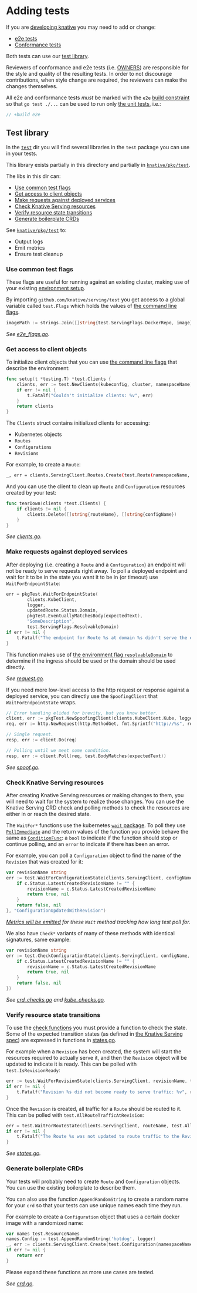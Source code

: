 # Adding tests

If you are [developing knative](../DEVELOPMENT.md) you may need to add or change:

- [e2e tests](./e2e)
- [Conformance tests](./conformance)

Both tests can use our [test library](#test-library).

Reviewers of conformance and e2e tests (i.e. [OWNERS](./OWNERS)) are
responsible for the style and quality of the resulting tests. In order to not
discourage contributions, when style change are required, the reviewers can make
the changes themselves.

All e2e and conformance tests _must_ be marked with the `e2e`
[build constraint](https://golang.org/pkg/go/build/) so that `go test ./...` can
be used to run only [the unit tests](README.md#running-unit-tests), i.e.:

```go
// +build e2e
```

## Test library

In the [`test`](.) dir you will find several libraries in the `test`
package you can use in your tests.

This library exists partially in this directory and partially in
[`knative/pkg/test`](https://github.com/knative/pkg/tree/master/test).

The libs in this dir can:

- [Use common test flags](#use-common-test-flags)
- [Get access to client objects](#get-access-to-client-objects)
- [Make requests against deployed services](#make-requests-against-deployed-services)
- [Check Knative Serving resources](#check-knative-serving-resources)
- [Verify resource state transitions](#verify-resource-state-transitions)
- [Generate boilerplate CRDs](#generate-boilerplate-crds)

See [`knative/pkg/test`](https://github.com/knative/pkg/tree/master/test) to:

- Output logs
- Emit metrics
- Ensure test cleanup

### Use common test flags

These flags are useful for running against an existing cluster, making use of
your existing [environment setup](../DEVELOPMENT.md#setup-your-environment).

By importing `github.com/knative/serving/test` you get access to a global
variable called `test.Flags` which holds the values of
[the command line flags](./README.md#flags).

```go
imagePath := strings.Join([]string{test.ServingFlags.DockerRepo, image}, "/"))
```

_See [e2e_flags.go](./e2e_flags.go)._

### Get access to client objects

To initialize client objects that you can use
[the command line flags](#use-flags) that describe the environment:

```go
func setup(t *testing.T) *test.Clients {
    clients, err := test.NewClients(kubeconfig, cluster, namespaceName)
    if err != nil {
        t.Fatalf("Couldn't initialize clients: %v", err)
    }
    return clients
}
```

The `Clients` struct contains initialized clients for accessing:

- Kubernetes objects
- `Routes`
- `Configurations`
- `Revisions`

For example, to create a `Route`:

```bash
_, err = clients.ServingClient.Routes.Create(test.Route(namespaceName, routeName, configName))
```

And you can use the client to clean up `Route` and `Configuration` resources
created by your test:

```go
func tearDown(clients *test.Clients) {
    if clients != nil {
        clients.Delete([]string{routeName}, []string{configName})
    }
}
```

_See [clients.go](./clients.go)._

### Make requests against deployed services

After deploying (i.e. creating a `Route` and a `Configuration`) an endpoint will
not be ready to serve requests right away. To poll a deployed endpoint and wait
for it to be in the state you want it to be in (or timeout) use
`WaitForEndpointState`:

```go
err = pkgTest.WaitForEndpointState(
        clients.KubeClient,
        logger,
        updatedRoute.Status.Domain,
        pkgTest.EventuallyMatchesBody(expectedText),
        "SomeDescription",
        test.ServingFlags.ResolvableDomain)
if err != nil {
    t.Fatalf("The endpoint for Route %s at domain %s didn't serve the expected text \"%s\": %v", routeName, updatedRoute.Status.Domain, expectedText, err)
}
```

This function makes use of [the environment flag `resolvableDomain`](#use-flags)
to determine if the ingress should be used or the domain should be used
directly.

_See [request.go](https://github.com/knative/pkg/blob/master/test/request.go)._

If you need more low-level access to the http request or response against a
deployed service, you can directly use the `SpoofingClient` that
`WaitForEndpointState` wraps.

```go
// Error handling elided for brevity, but you know better.
client, err := pkgTest.NewSpoofingClient(clients.KubeClient.Kube, logger, route.Status.Domain, test.ServingFlags.ResolvableDomain)
req, err := http.NewRequest(http.MethodGet, fmt.Sprintf("http://%s", route.Status.Domain), nil)

// Single request.
resp, err := client.Do(req)

// Polling until we meet some condition.
resp, err := client.Poll(req, test.BodyMatches(expectedText))
```

_See
[spoof.go](https://github.com/knative/pkg/blob/master/test/spoof/spoof.go)._

### Check Knative Serving resources

After creating Knative Serving resources or making changes to them, you will
need to wait for the system to realize those changes. You can use the Knative
Serving CRD check and polling methods to check the resources are either in or
reach the desired state.

The `WaitFor*` functions use the kubernetes
[`wait` package](https://godoc.org/k8s.io/apimachinery/pkg/util/wait). To poll
they use
[`PollImmediate`](https://godoc.org/k8s.io/apimachinery/pkg/util/wait#PollImmediate)
and the return values of the function you provide behave the same as
[`ConditionFunc`](https://godoc.org/k8s.io/apimachinery/pkg/util/wait#ConditionFunc):
a `bool` to indicate if the function should stop or continue polling, and an
`error` to indicate if there has been an error.

For example, you can poll a `Configuration` object to find the name of the
`Revision` that was created for it:

```go
var revisionName string
err := test.WaitForConfigurationState(clients.ServingClient, configName, func(c *v1alpha1.Configuration) (bool, error) {
    if c.Status.LatestCreatedRevisionName != "" {
        revisionName = c.Status.LatestCreatedRevisionName
        return true, nil
    }
    return false, nil
}, "ConfigurationUpdatedWithRevision")
```

_[Metrics will be emitted](#emit-metrics) for these `Wait` method tracking how
long test poll for._

We also have `Check*` variants of many of these methods with identical
signatures, same example:

```go
var revisionName string
err := test.CheckConfigurationState(clients.ServingClient, configName, func(c *v1alpha1.Configuration) (bool, error) {
    if c.Status.LatestCreatedRevisionName != "" {
        revisionName = c.Status.LatestCreatedRevisionName
        return true, nil
    }
    return false, nil
})
```

_See [crd_checks.go](./crd_checks.go) and
[kube_checks.go](https://github.com/knative/pkg/blob/master/test/kube_checks.go)._

### Verify resource state transitions

To use the [check functions](#check-knative-serving-resources) you must provide
a function to check the state. Some of the expected transition states (as
defined in [the Knative Serving spec](../docs/spec/spec.md)) are expressed in
functions in [states.go](./states.go).

For example when a `Revision` has been created, the system will start the
resources required to actually serve it, and then the `Revision` object will be
updated to indicate it is ready. This can be polled with `test.IsRevisionReady`:

```go
err := test.WaitForRevisionState(clients.ServingClient, revisionName, test.IsRevisionReady(revisionName))
if err != nil {
    t.Fatalf("Revision %s did not become ready to serve traffic: %v", revisionName, err)
}
```

Once the `Revision` is created, all traffic for a `Route` should be routed to
it. This can be polled with `test.AllRouteTrafficAtRevision`:

```go
err = test.WaitForRouteState(clients.ServingClient, routeName, test.AllRouteTrafficAtRevision(routeName, revisionName))
if err != nil {
    t.Fatalf("The Route %s was not updated to route traffic to the Revision %s: %v", routeName, revisionName, err)
}
```

_See [states.go](./states.go)._

### Generate boilerplate CRDs

Your tests will probably need to create `Route` and `Configuration` objects. You
can use the existing boilerplate to describe them.

You can also use the function `AppendRandomString` to create a random name for
your `crd` so that your tests can use unique names each time they run.

For example to create a `Configuration` object that uses a certain docker image
with a randomized name:

```go
var names test.ResourceNames
names.Config := test.AppendRandomString('hotdog', logger)
_, err := clients.ServingClient.Create(test.Configuration(namespaceName, names, imagePath))
if err != nil {
    return err
}
```

Please expand these functions as more use cases are tested.

_See [crd.go](./crd.go)._
